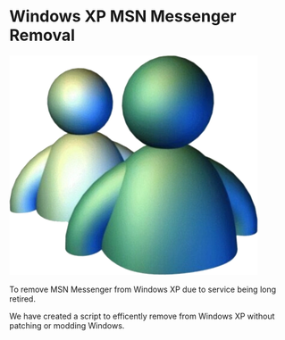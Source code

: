 # Windows XP MSN Messenger Removal

![Alt text](image-1.png)

To remove MSN Messenger from Windows XP due to service being long retired.

We have created a script to efficently remove from Windows XP without patching or modding Windows.